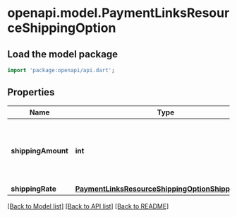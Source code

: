# openapi.model.PaymentLinksResourceShippingOption

## Load the model package
```dart
import 'package:openapi/api.dart';
```

## Properties
Name | Type | Description | Notes
------------ | ------------- | ------------- | -------------
**shippingAmount** | **int** | A non-negative integer in cents representing how much to charge. | 
**shippingRate** | [**PaymentLinksResourceShippingOptionShippingRate**](PaymentLinksResourceShippingOptionShippingRate.md) |  | 

[[Back to Model list]](../README.md#documentation-for-models) [[Back to API list]](../README.md#documentation-for-api-endpoints) [[Back to README]](../README.md)


